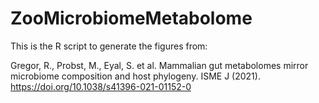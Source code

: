 # ZooMicrobiomeMetabolome
This is the R script to generate the figures from:

Gregor, R., Probst, M., Eyal, S. et al. Mammalian gut metabolomes mirror microbiome composition and host phylogeny. ISME J (2021). https://doi.org/10.1038/s41396-021-01152-0



